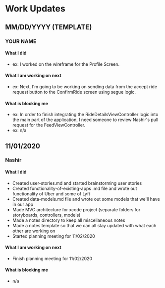 # Work Updates

## MM/DD/YYYY (TEMPLATE)
### YOUR NAME
#### What I did
- ex: I worked on the wireframe for the Profile Screen.

#### What I am working on next
- ex: Next, I'm going to be working on sending data from the accept ride request button to the ConfirmRide screen using segue logic.

#### What is blocking me
- ex: In order to finish integrating the RideDetailsViewController logic into the main part of the application, I need someone to review Nashir's pull request for the FeedViewController.
- ex: n/a

## 11/01/2020
### Nashir
#### What I did
- Created user-stories.md and started brainstorming user stories
- Created functionality-of-existing-apps .md file and wrote out functionality of Uber and some of Lyft
- Created data-models.md file and wrote out some models that we'll have in our app
- Made MVC architecture for xcode project (separate folders for storyboards, controllers, models)
- Made a notes directory to keep all miscellaneous notes
- Made a notes template so that we can all stay updated with what each other are working on
- Started planning meeting for 11/02/2020

#### What I am working on next
- Finish planning meeting for 11/02/2020

#### What is blocking me
- n/a
